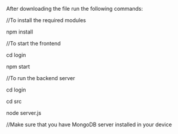 After downloading the file run the following commands:


//To  install the required modules

npm install 


//To start the frontend

cd login

npm start


//To run the backend server

cd login

cd src

node server.js


//Make sure that you have MongoDB server installed in your device 

